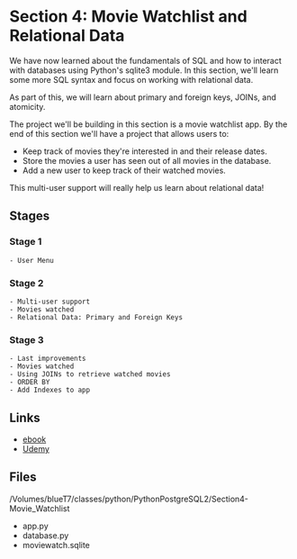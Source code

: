 # Section 4: Movie Watchlist and Relational Data

We have now learned about the fundamentals of SQL and how to interact with databases using Python's sqlite3 module. In this section, we'll learn some more SQL syntax and focus on working with relational data.

As part of this, we will learn about primary and foreign keys, JOINs, and atomicity.

The project we'll be building in this section is a movie watchlist app. By the end of this section we'll have a project that allows users to:

- Keep track of movies they're interested in and their release dates.
- Store the movies a user has seen out of all movies in the database.
- Add a new user to keep track of their watched movies.

This multi-user support will really help us learn about relational data!

## Stages

### Stage 1

    - User Menu

### Stage 2

    - Multi-user support
    - Movies watched
    - Relational Data: Primary and Foreign Keys

### Stage 3

    - Last improvements
    - Movies watched
    - Using JOINs to retrieve watched movies
    - ORDER BY
    - Add Indexes to app

## Links

- [ebook](https://pysql.tecladocode.com/section04/lectures/01_project_overview/)
- [Udemy](https://www.udemy.com/course/complete-python-postgresql-database-course/learn/lecture/19652266#questions)

## Files

/Volumes/blueT7/classes/python/PythonPostgreSQL2/Section4-Movie_Watchlist

- app.py
- database.py
- moviewatch.sqlite

